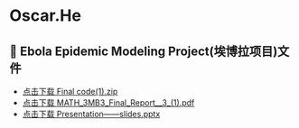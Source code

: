 # Oscar.He
## 📁 Ebola Epidemic Modeling Project(埃博拉项目)文件

- [点击下载 Final code(1).zip](https://github.com/Oscar-HHY/Oscar.He/blob/main/Final%20code(1).zip)
- [点击下载 MATH_3MB3_Final_Report__3_(1).pdf](https://github.com/Oscar-HHY/Oscar.He/blob/main/MATH_3MB3_Final_Report___3_(1).pdf)
- [点击下载 Presentation——slides.pptx](https://github.com/Oscar-HHY/Oscar.He/blob/main/Presentation%E2%80%94%E2%80%94slides.pptx)
